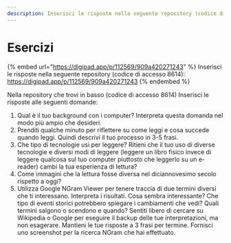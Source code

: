 ```yaml
---
description: Inserisci le risposte nella seguente repository (codice di accesso 8614)
---
```


# Esercizi

{% embed url="https://digipad.app/p/112569/909a420271243" %}
Inserisci le risposte nella seguente repository (codice di accesso 8614): https://digipad.app/p/112569/909a420271243
{% endembed %}

Nella repository che trovi in basso (codice di accesso 8614) Inserisci le risposte alle seguenti domande:

1. Qual è il tuo background con i computer? Interpreta questa domanda nel modo più ampio che desideri.&#x20;
2. Prenditi qualche minuto per riflettere su come leggi e cosa succede quando leggi. Quindi descrivi il tuo processo in 3-5 frasi.&#x20;
3. Che tipo di tecnologie usi per leggere? Ritieni che il tuo uso di diverse tecnologie e diversi modi di leggere (leggere un libro fisico invece di leggere qualcosa sul tuo computer piuttosto che leggerlo su un e-reader) cambi la tua esperienza di lettura? &#x20;
4. Come immagini che la lettura fosse diversa nel diciannovesimo secolo rispetto a oggi?&#x20;
5. Utilizza Google NGram Viewer per tenere traccia di due termini diversi che ti interessano. Interpreta i risultati. Cosa sembra interessante?  Che tipo di eventi storici potrebbero spiegare i cambiamenti che vedi? Quali termini salgono o scendono e quando? Sentiti libero di cercare su Wikipedia o Google per eseguire il backup delle tue interpretazioni, ma non esagerare. Mantieni le tue risposte a 3 frasi per termine. Fornisci uno screenshot per la ricerca NGram che hai effettuato.

